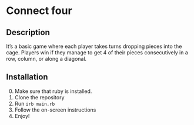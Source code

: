 # Connect four

## Description
It’s a basic game where each player takes turns dropping pieces into the cage. Players win if they manage to get 4 of their pieces consecutively in a row, column, or along a diagonal.

## Installation
0. Make sure that ruby is installed.
1. Clone the repository
2. Run `irb main.rb`
3. Follow the on-screen instructions
4. Enjoy!

